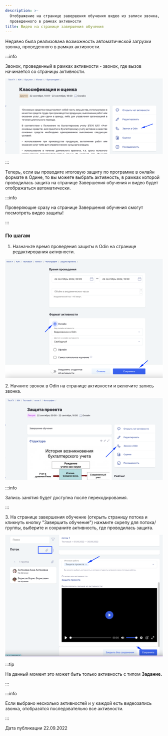 ```yaml
---
description: >-
  Отображение на странице завершения обучения видео из записи звонка,
  проведенного в рамках активности
title: Видео на странице завершения обучения
---
```


Недавно была реализована возможность автоматической загрузки звонка, проведенного в рамках активности.

:::info 

Звонок, проведенный в рамках активности - звонок, где вызов начинается со страницы активности.

![](<../../.gitbook/assets/image (87) (1).png>)

:::

Теперь, если вы проводите итоговую защиту по программе  в онлайн формате в Одине, то вы можете выбрать активность, в рамках которой проводилась защита на странице Завершения обучения и видео будет отображаться автоматически.

:::info 

Проверяющие  сразу на странице Завершения обучения смогут посмотреть видео защиты!

:::

### По шагам

1. Назначьте время проведения защиты в Odin  на странице редактирования активности.

![](<../../.gitbook/assets/image (21) (2).png>)

2\. Начните звонок в  Odin на странице активности и включите запись звонка.

![](<../../.gitbook/assets/image (49) (3) (2).png>)

:::info 

Запись занятия будет доступна после перекодирования.

:::

3\. На странице завершения обучение (открыть страницу потока и кликнуть кнопку "Завершить обучение")  нажмите скрепу для потока/группы, выберите и сохраните активность, где проводилась защита.

![](<../../.gitbook/assets/image (4) (9).png>)

:::tip 

На данный момент это может быть только активность с типом **Задание.**

:::

:::info 

Если выбрано несколько активностей и у каждой есть видеозапись звонка, отобразятся последовательно все активности.

:::

Дата публикации 22.09.2022